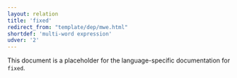 ```yaml
---
layout: relation
title: 'fixed'
redirect_from: "template/dep/mwe.html"
shortdef: 'multi-word expression'
udver: '2'
---
```


This document is a placeholder for the language-specific documentation
for `fixed`.
